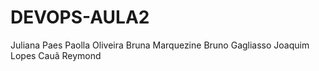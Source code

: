 # DEVOPS-AULA2
Juliana Paes
Paolla Oliveira
Bruna Marquezine
Bruno Gagliasso
Joaquim Lopes
Cauã Reymond
